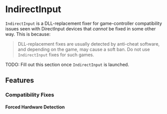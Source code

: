 # IndirectInput

`IndirectInput` is a DLL-replacement fixer for game-controller compatibility
issues seen with DirectInput devices that *cannot* be fixed in some other way.
This is because:

> DLL-replacement fixes are usually detected by anti-cheat software, and
depending on the game, may cause a soft ban. Do not use `IndirectInput` fixes
for such games.

TODO: Fill out this section once `IndirectInput` is launched.

## Features

### Compatibility Fixes

#### Forced Hardware Detection
